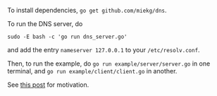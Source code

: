 To install dependencies, `go get github.com/miekg/dns`.

To run the DNS server, do
```
sudo -E bash -c 'go run dns_server.go'
```
and add the entry `nameserver 127.0.0.1` to your `/etc/resolv.conf`.

Then, to run the example, do `go run example/server/server.go` in one terminal, and
`go run example/client/client.go` in another.

See [this post](https://mjd95.github.io/2018/09/27/local-wildcard-DNS/) for motivation.
